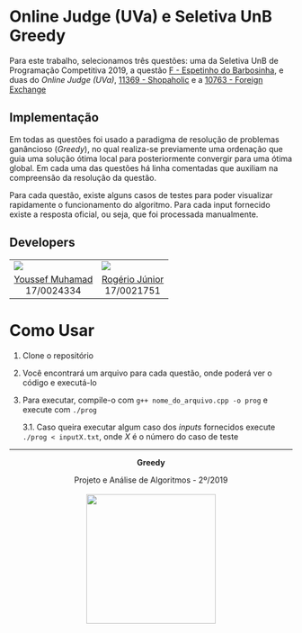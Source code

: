 # Online Judge (UVa) e Seletiva UnB Greedy

Para este trabalho, selecionamos três questões: uma da Seletiva UnB de Programação Competitiva 2019, a questão [F - Espetinho do Barbosinha](https://codeforces.com/group/btcK4I5D5f/contest/244688/problem/F), e duas do _Online Judge (UVa)_,
[11369 - Shopaholic](https://onlinejudge.org/external/113/11369.pdf) e a [10763 - Foreign Exchange](https://onlinejudge.org/external/107/10763.pdf)

## Implementação

Em todas as questões foi usado a paradigma de resolução de problemas ganâncioso (_Greedy_), no qual realiza-se previamente uma ordenação que guia uma solução ótima local para posteriormente convergir para uma ótima global. Em cada uma das questões há linha comentadas que auxiliam na compreensão da resolução da questão.

Para cada questão, existe alguns casos de testes para poder visualizar rapidamente o funcionamento do algoritmo. Para cada input fornecido existe a resposta oficial, ou seja, que foi processada manualmente.

## Developers

<table border="0">
    <tr>
        <td> <img src="https://avatars3.githubusercontent.com/u/29265857?s=460&v=4"> </td>
        <td> <img src="https://avatars3.githubusercontent.com/u/42387946?s=460&v=4"> </td>
    </tr>
    <tr>
        <td align="center"> <a href="https://github.com/youssef-md"> Youssef Muhamad </a> <br> 17/0024334 </td>
        <td align="center"> <a href="https://github.com/rogerioo"> Rogério Júnior </a> <br> 17/0021751 </td>
    </tr>
</table>

# Como Usar

1. Clone o repositório
2. Você encontrará um arquivo para cada questão, onde poderá ver o código e executá-lo
3. Para executar, compile-o com `g++ nome_do_arquivo.cpp -o prog` e execute com `./prog`

   3.1. Caso queira executar algum caso dos _inputs_ fornecidos execute `./prog < inputX.txt`, onde _X_ é o número do caso de teste

<hr/>
<p align="center"><b>Greedy</b></p>
<p align="center">Projeto e Análise de Algoritmos - 2º/2019<br /><br />
<a href="https://fga.unb.br" target="_blank"><img width="230"src="https://4.bp.blogspot.com/-0aa6fAFnSnA/VzICtBQgciI/AAAAAAAARn4/SxVsQPFNeE0fxkCPVgMWbhd5qIEAYCMbwCLcB/s1600/unb-gama.png"></a>
</p>

